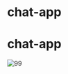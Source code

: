 ﻿# chat-app
# chat-app
![99](https://github.com/user-attachments/assets/f3864358-2699-4cc1-94b8-2ea5ed89567f)
